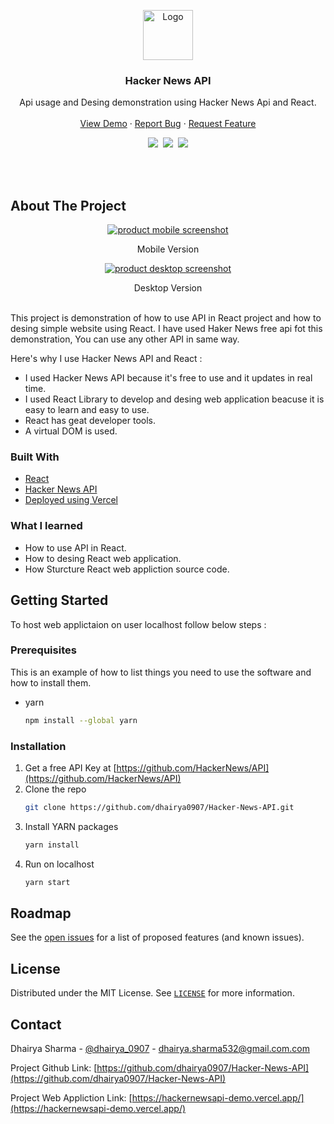 <!-- PROJECT LOGO -->

<p align="center">
  <a href="https://hackernewsapi-demo.vercel.app/">
    <img src="https://drive.google.com/uc?export=download&id=1eoo2L0fmBEWq1IIx25UAsC8AuS2rdEya" alt="Logo" width="80" height="80">
  </a>

  <h3 align="center">Hacker News API</h3>

  <p align="center">
    Api usage and Desing demonstration using Hacker News Api and React.
    <br />
    <br />
    <a href="https://hackernewsapi-demo.vercel.app/">View Demo</a>
    ·
    <a href="https://github.com/dhairya0907/Hacker-News-API/issues">Report Bug</a>
    ·
    <a href="https://github.com/dhairya0907/Hacker-News-API/issues">Request Feature</a>
  </p>
</p>

<!-- PROJECT SHIELDS -->
<div align="center">
    <a target="_blank" href="https://github.com/dhairya0907/Hacker-News-API"><img src="https://img.shields.io/github/stars/dhairya0907/Hacker-News-API?style=social"></a>&nbsp;
    <a target="_blank" href="https://www.linkedin.com/in/dhairyasharma0907/"><img src="https://img.shields.io/badge/style--5eba00.svg?label=LinkedIn&logo=linkedin&style=social"></a>&nbsp;
    <a target="_blank" href="https://twitter.com/dhairya_0907"><img src="https://img.shields.io/twitter/follow/dhairya_0907?label=Follow&style=social"></a>
</div>



<!-- ABOUT THE PROJECT -->
<p>
  <br/>
  <br/>
</p>


## About The Project

<p align="center" >
   <a href="https://hackernewsapi-demo.vercel.app/">
    <img alt="product mobile screenshot" src="https://drive.google.com/uc?export=download&id=1CwA1FNWdop3shQpT0cCb7E9ySoJk6zUF" />
 </a>
<p  align="center">
  Mobile Version
  <br/>
 
</p>

</p>
<p align="center" >
   <a href="https://hackernewsapi-demo.vercel.app/">
    <img alt="product desktop screenshot" src="https://drive.google.com/uc?export=download&id=10SQvRpio70p_ruHAdm-rogqsTztvtppk"/>
    </a>

</p>
<p  align="center">
  Desktop Version
  <br/>
 <br/>
</p>

 

This project is demonstration of how to use API in React project and how to desing simple website using React. I have used Haker News free api fot this demonstration, You can use any other API in same way.

Here's why I use Hacker News API and React :
* I used Hacker News API because it's free to use and it updates in real time.
* I used React Library to develop and desing web application beacuse it is easy to learn and easy to use.
* React has geat developer tools.
* A virtual DOM is used.



### Built With
* [React](https://reactjs.org/)
* [Hacker News API](https://github.com/HackerNews/API)
* [Deployed using Vercel](https://vercel.com/)

### What I learned
* How to use API in React.
* How to desing React web application.
* How Sturcture React web appliction source code.



<!-- GETTING STARTED -->
## Getting Started

To host web applictaion on user localhost follow below steps :

### Prerequisites

This is an example of how to list things you need to use the software and how to install them.
* yarn
  ```sh
  npm install --global yarn
  ```

### Installation

1. Get a free API Key at [https://github.com/HackerNews/API](https://github.com/HackerNews/API)
2. Clone the repo
   ```sh
   git clone https://github.com/dhairya0907/Hacker-News-API.git
   ```
3. Install YARN packages
   ```sh
   yarn install
   ```
4. Run on localhost
   ```sh
   yarn start
   ```

<!-- ROADMAP -->
## Roadmap

See the [open issues](https://github.com/dhairya0907/Hacker-News-API/issues) for a list of proposed features (and known issues).



<!-- LICENSE -->
## License

Distributed under the MIT License. See [`LICENSE`](https://github.com/dhairya0907/Hacker-News-API/blob/main/LICENSE) for more information.



<!-- CONTACT -->
## Contact

Dhairya Sharma - [@dhairya_0907](https://twitter.com/dhairya_0907) - dhairya.sharma532@gmail.com.com

Project Github Link: [https://github.com/dhairya0907/Hacker-News-API](https://github.com/dhairya0907/Hacker-News-API)

Project Web Appliction Link: [https://hackernewsapi-demo.vercel.app/](https://hackernewsapi-demo.vercel.app/)
